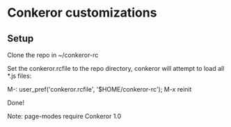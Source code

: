 # Conkeror customizations

## Setup

Clone the repo in ~/conkeror-rc

Set the conkeror.rcfile to the repo directory, conkeror will attempt to load all *.js files:

   M-: user_pref('conkeror.rcfile', '$HOME/conkeror-rc');
   M-x reinit

Done!

Note: page-modes require Conkeror 1.0
